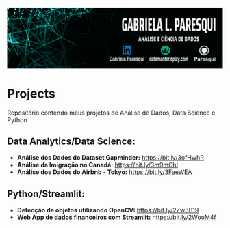 
 
 <p align="left"><img src="./banner_01.jpg" ></p>
 
# Projects
Repositório  contendo meus projetos de Análise de Dados, Data Science e Python

## Data Analytics/Data Science:
* **Análise dos Dados do Dataset Gapminder:** https://bit.ly/3ofHwhR
* **Análise da Imigração no Canadá:** https://bit.ly/3m9mChI
* **Análise dos Dados do Airbnb - Tokyo:** https://bit.ly/3FaeWEA

## Python/Streamlit:
* **Detecção de objetos utilizando OpenCV:** https://bit.ly/2Zw3B19
* **Web App de dados financeiros com Streamlit:** https://bit.ly/2WooM4f
